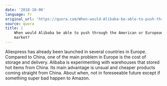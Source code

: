 ```yaml
---
date: '2018-10-06'
language: fr
original_url: 'https://quora.com/When-would-Alibaba-be-able-to-push-through-the-American-or-European-market/answer/Clément-Renaud'
source: quora
title: |
    When would Alibaba be able to push through the American or European
    market?
---
```


Aliexpress has already been launched in several countries in Europe.
Compared to China, one of the main problem in Europe is the cost of
storage and delivery. Alibaba is experimenting with warehouses that
stored hot items from China. Its main advantage is unsual and cheaper
products coming straight from China. About when, not in foreseeable
future except if something super bad happen to Amazon.
